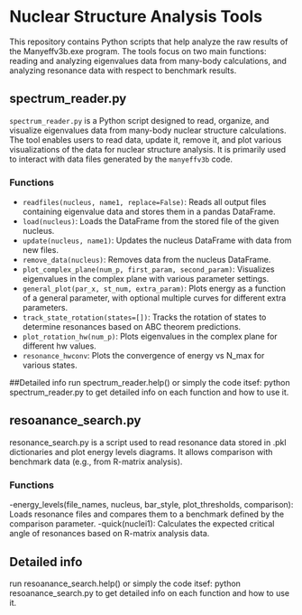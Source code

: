 # Nuclear Structure Analysis Tools

This repository contains Python scripts that help analyze the raw results of the Manyeffv3b.exe program.
The tools focus on two main functions: reading and analyzing eigenvalues data 
from many-body calculations, and analyzing resonance data with respect to 
benchmark results. 

## spectrum_reader.py
`spectrum_reader.py` is a Python script designed to read, organize, and visualize 
eigenvalues data from many-body nuclear structure calculations. The tool enables 
users to read data, update it, remove it, and plot various visualizations of the data 
for nuclear structure analysis. It is primarily used to interact with data files 
generated by the `manyeffv3b` code.

### Functions

- `readfiles(nucleus, name1, replace=False)`: Reads all output files containing eigenvalue data and stores them in a pandas DataFrame.
- `load(nucleus)`: Loads the DataFrame from the stored file of the given nucleus.
- `update(nucleus, name1)`: Updates the nucleus DataFrame with data from new files.
- `remove_data(nucleus)`: Removes data from the nucleus DataFrame.
- `plot_complex_plane(num_p, first_param, second_param)`: Visualizes eigenvalues in the complex plane with various parameter settings.
- `general_plot(par_x, st_num, extra_param)`: Plots energy as a function of a general parameter, with optional multiple curves for different extra parameters.
- `track_state_rotation(states=[])`: Tracks the rotation of states to determine resonances based on ABC theorem predictions.
- `plot_rotation_hw(num_p)`: Plots eigenvalues in the complex plane for different hw values.
- `resonance_hwconv`: Plots the convergence of energy vs N_max for various states.

##Detailed info
run spectrum_reader.help() or simply the code itsef: python spectrum_reader.py 
to get detailed info on each function and how to use it.

## resoanance_search.py

resonance_search.py is a script used to read resonance data stored in .pkl dictionaries
and plot energy levels diagrams. It allows comparison with benchmark data (e.g., from R-matrix analysis).
### Functions
-energy_levels(file_names, nucleus, bar_style, plot_thresholds, comparison): Loads resonance files and compares them to a benchmark defined by the comparison parameter.
-quick(nuclei1): Calculates the expected critical angle of resonances based on R-matrix analysis data.
## Detailed info
run resoanance_search.help() or simply the code itsef: python resoanance_search.py 
to get detailed info on each function and how to use it.
